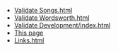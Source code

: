 -   [Validate
    Songs.html](http://validator.w3.org/check?uri=http%3A%2F%2Fwww.elvenware.com%2Fcharlie%2Fpoems%2Fsongs.html)
-   [Validate
    Wordsworth.html](http://validator.w3.org/check?uri=http%3A%2F%2Fwww.elvenware.com%2Fcharlie%2Fpoems%2FWordsworth.html)
-   [Validate
    Development/index.html](http://validator.w3.org/check?uri=http%3A%2F%2Fwww.elvenware.com%2Fcharlie%2Fdevelopment%2Findex.html)
-   [This
    page](http://validator.w3.org/check?uri=http%3A%2F%2Fwww.elvenware.com%2Fcharlie%2Fpoems%2Fvalidate.html)
-   [Links.html](http://validator.w3.org/check?uri=http%3A%2F%2Fwww.elvenware.com%2Fcharlie%2Flinks.html)

